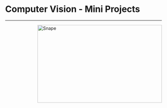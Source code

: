 # Computer Vision - Mini Projects

***

<img align="right" alt="Snape" width="400" height="250" src="https://media.giphy.com/media/nRMNBsprKN0zLpaiHO/giphy-downsized-large.gif"/>




